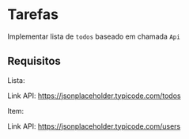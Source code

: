 # Tarefas

Implementar lista de `todos` baseado em chamada `Api`

## Requisitos

Lista:

<!-- - Deve carregar uma lista de `todos` assim que o navegador terminar de carregar. OK -->
<!-- - Deve ser implementado um atraso na chamada a `Api` de 2 segundos -->
<!-- - Equanto não carrega a lista de `todos` deve renderizar um `loading` -->
<!-- - Assim que a lista terminar de renderizar, o `loading` deve sumir -->
<!-- - Deve existir um botão no header que quando cliado deve emitir um evento que fará novamente a chamada `Api` -->

Link API: https://jsonplaceholder.typicode.com/todos

Item:

<!-- - Cada item deve se apresentar no formato `id - title` e no canto direito uma badge em verde se `completed == true` e amarelo caso retorne `false`
    - component: https://getbootstrap.com/docs/5.0/components/badge/ -->

<!-- - Cada item ao ser `clicado` deverá fazer uma chamada a `Api` de users e mostrar em um `modal` no formato de formulario as informaçoes do usuario.
     - component: https://getbootstrap.com/docs/5.0/components/modal/ -->

Link API: https://jsonplaceholder.typicode.com/users
